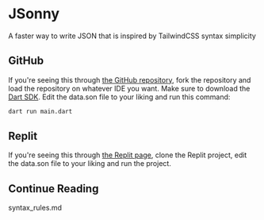 # JSonny
A faster way to write JSON that is inspired by TailwindCSS syntax simplicity

## GitHub
If you're seeing this through [the GitHub repository](https://github.com/dtecoder46/JSonny), fork the repository and load the repository on whatever IDE you want. Make sure to download the [Dart SDK](https://dart.dev/get-dart). Edit the data.son file to your liking and run this command:

~~~sh
dart run main.dart
~~~

## Replit
If you're seeing this through [the Replit page](https://replit.com/@dtecoder46/JSonny), clone the Replit project, edit the data.son file to your liking and run the project.

## Continue Reading
syntax_rules.md